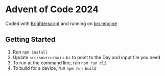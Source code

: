 # Advent of Code 2024

Coded with [Brighterscript](https://github.com/rokucommunity/brighterscript) and running on [brs-engine](https://github.com/lvcabral/brs-engine)

## Getting Started

1. Run `npm install`
2. Update `src/source/main.bs` to point to the Day and input file you need
3. To run at the command line, run `npm run cli`
4. To build for a device, run `npm run build`
